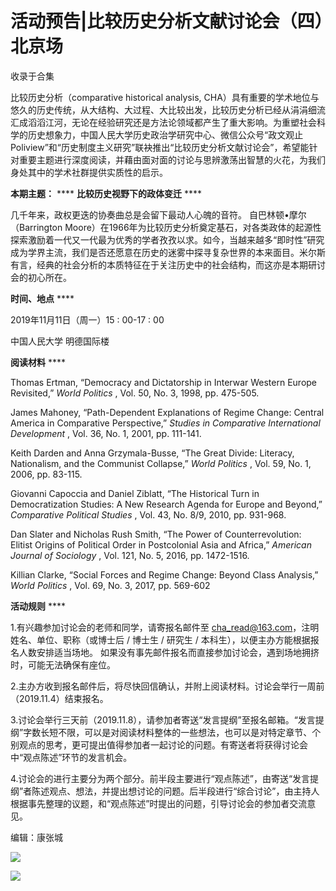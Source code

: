 # 活动预告|比较历史分析文献讨论会（四）北京场


收录于合集

比较历史分析（comparative historical analysis,
CHA）具有重要的学术地位与悠久的历史传统，从大结构、大过程、大比较出发，比较历史分析已经从涓涓细流汇成滔滔江河，无论在经验研究还是方法论领域都产生了重大影响。为重塑社会科学的历史想象力，中国人民大学历史政治学研究中心、微信公众号“政文观止Poliview”和“历史制度主义研究”联袂推出“比较历史分析文献讨论会”，希望能针对重要主题进行深度阅读，并藉由面对面的讨论与思辨激荡出智慧的火花，为我们身处其中的学术社群提供实质性的启示。

  

 **本期主题：** **** **比较历史视野下的政体变迁** ****  

  

几千年来，政权更迭的协奏曲总是会留下最动人心魄的音符。 自巴林顿•摩尔（Barrington
Moore）在1966年为比较历史分析奠定基石，对各类政体的起源性探索激励着一代又一代最为优秀的学者孜孜以求。如今，当越来越多“即时性”研究成为学界主流，我们是否还愿意在历史的迷雾中探寻复杂世界的本来面目。米尔斯有言，经典的社会分析的本质特征在于关注历史中的社会结构，而这亦是本期研讨会的初心所在。

  

 **时间、地点** ****

  

2019年11月11日（周一）15 : 00-17 : 00

中国人民大学 明德国际楼

  

 **阅读材料** ****

  

Thomas Ertman, “Democracy and Dictatorship in Interwar Western Europe
Revisited,” _World Politics_ , Vol. 50, No. 3, 1998, pp. 475-505.

  

James Mahoney, “Path-Dependent Explanations of Regime Change: Central America
in Comparative Perspective,” _Studies in Comparative International
Development_ , Vol. 36, No. 1, 2001, pp. 111-141.

  

Keith Darden and Anna Grzymala-Busse, “The Great Divide: Literacy,
Nationalism, and the Communist Collapse,” _World Politics_ , Vol. 59, No. 1,
2006, pp. 83-115.

  

Giovanni Capoccia and Daniel Ziblatt, “The Historical Turn in Democratization
Studies: A New Research Agenda for Europe and Beyond,” _Comparative Political
Studies_ , Vol. 43, No. 8/9, 2010, pp. 931-968.

  

Dan Slater and Nicholas Rush Smith, “The Power of Counterrevolution: Elitist
Origins of Political Order in Postcolonial Asia and Africa,” _American Journal
of Sociology_ , Vol. 121, No. 5, 2016, pp. 1472-1516.

  

Killian Clarke, “Social Forces and Regime Change: Beyond Class Analysis,”
_World Politics_ , Vol. 69, No. 3, 2017, pp. 569-602

  

 **活动规则** ****

1.有兴趣参加讨论会的老师和同学，请寄报名邮件至 cha_read@163.com，注明姓名、单位、职称（或博士后 / 博士生 / 研究生 /
本科生），以便主办方能根据报名人数安排适当场地。 如果没有事先邮件报名而直接参加讨论会，遇到场地拥挤时，可能无法确保有座位。

  

2.主办方收到报名邮件后，将尽快回信确认，并附上阅读材料。讨论会举行一周前（2019.11.4）结束报名。

  

3.讨论会举行三天前（2019.11.8），请参加者寄送“发言提纲”至报名邮箱。“发言提纲”字数长短不限，可以是对阅读材料整体的一些想法，也可以是对特定章节、个别观点的思考，更可提出值得参加者一起讨论的问题。有寄送者将获得讨论会中“观点陈述”环节的发言机会。

  

4.讨论会的进行主要分为两个部分。前半段主要进行“观点陈述”，由寄送“发言提纲”者陈述观点、想法，并提出想讨论的问题。后半段进行“综合讨论”，由主持人根据事先整理的议题，和“观点陈述”时提出的问题，引导讨论会的参加者交流意见。

  

编辑：康张城

![](/images/385/2.jpeg)  

![](/images/385/3.jpeg)

  

